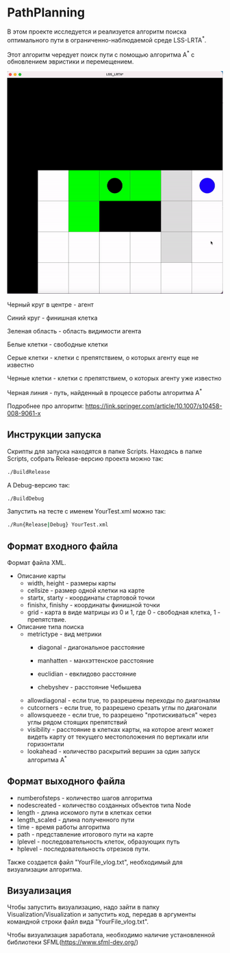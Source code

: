 # PathPlanning
В этом проекте исследуется и реализуется алгоритм поиска оптимального пути в ограниченно-наблюдаемой среде LSS-LRTA<sup>*</sup>.

Этот алгоритм чередует поиск пути с помощью алгоритма А<sup>*</sup> c обновлением эвристики и перемещением.

![alt-text](visualization.gif)

Черный круг в центре - агент

Синий круг - финишная клетка

Зеленая область - область видимости агента

Белые клетки - свободные клетки

Серые клетки - клетки с препятствием, о которых агенту еще не известно

Черные клетки - клетки с препятствием, о которых агенту уже известно

Черная линия - путь, найденный в процессе работы алгоритма A<sup>*</sup>

Подробнее про алгоритм: https://link.springer.com/article/10.1007/s10458-008-9061-x

## Инструкции запуска
Скрипты для запуска находятся в папке Scripts.
Находясь в папке Scripts, собрать Release-версию проекта можно так:
```bash
./BuildRelease
```
А Debug-версию так:
```bash
./BuildDebug
```
Запустить на тесте с именем YourTest.xml можно так:
```cmd
./Run{Release|Debug} YourTest.xml
```

## Формат входного файла
Формат файла XML.
* Описание карты
  * width, height - размеры карты
  * cellsize - размер одной клетки на карте
  * startx, starty - координаты стартовой точки
  * finishx, finishy - координаты финишной точки
  * grid - карта в виде матрицы из 0 и 1, где 0 - свободная клетка, 1 - препятствие.   
* Описание типа поиска
  * metrictype - вид метрики
    * diagonal - диагональное расстояние  

    * manhatten - манхэттенское расстояние  
    
    * euclidian - евклидово расстояние  

    * chebyshev - расстояние Чебышева  
  * allowdiagonal - если true, то разрешены переходы по диагоналям
  * cutcorners - если true, то разрешено срезать углы по диагонали
  * allowsqueeze - если true, то разрешено "протискиваться" через углы рядом стоящих препятствий
  * visibility - расстояние в клетках карты, на которое агент может видеть карту от текущего местоположения по вертикали или горизонтали
  * lookahead - количество раскрытий вершин за один запуск алгоритма A<sup>*</sup>
  
## Формат выходного файла
* numberofsteps - количество шагов алгоритма
* nodescreated - количество созданных объектов типа Node
* length - длина искомого пути в клетках сетки
* length_scaled - длина полученного пути
* time - время работы алгоритма
* path - представление итогового пути на карте
* lplevel - последовательность клеток, образующих путь
* hplevel - последовательность отрезков пути.


Также создается файл "YourFile_vlog.txt", необходимый для визуализации алгоритма.

## Визуализация

Чтобы запустить визуализацию, надо зайти в папку Visualization/Visualization и запустить код, передав в аргументы командной строки файл вида "YourFile_vlog.txt".

Чтобы визуализация заработала, необходимо наличие установленной библиотеки SFML(https://www.sfml-dev.org/)
